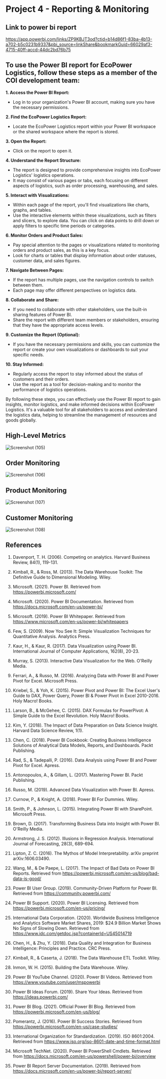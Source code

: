# Project 4 - Reporting & Monitoring

## Link to power bi report
https://app.powerbi.com/links/ZP9KBJT3od?ctid=b14d86f1-83ba-4b13-a702-b5c0231b9337&pbi_source=linkShare&bookmarkGuid=66029af3-4715-40ff-accd-44dc2bd76b75


## To use the Power BI report for EcoPower Logistics, follow these steps as a member of the COI development team:

**1. Access the Power BI Report:**
   - Log in to your organization's Power BI account, making sure you have the necessary permissions.

**2. Find the EcoPower Logistics Report:**
   - Locate the EcoPower Logistics report within your Power BI workspace or the shared workspace where the report is stored.

**3. Open the Report:**
   - Click on the report to open it.

**4. Understand the Report Structure:**
   - The report is designed to provide comprehensive insights into EcoPower Logistics' logistics operations.
   - It may consist of various pages or tabs, each focusing on different aspects of logistics, such as order processing, warehousing, and sales.

**5. Interact with Visualizations:**
   - Within each page of the report, you'll find visualizations like charts, graphs, and tables.
   - Use the interactive elements within these visualizations, such as filters and slicers, to explore data. You can click on data points to drill down or apply filters to specific time periods or categories.

**6. Monitor Orders and Product Sales:**
   - Pay special attention to the pages or visualizations related to monitoring orders and product sales, as this is a key focus.
   - Look for charts or tables that display information about order statuses, customer data, and sales figures.

**7. Navigate Between Pages:**
   - If the report has multiple pages, use the navigation controls to switch between them.
   - Each page may offer different perspectives on logistics data.

**8. Collaborate and Share:**
   - If you need to collaborate with other stakeholders, use the built-in sharing features of Power BI.
   - Share the report with different team members or stakeholders, ensuring that they have the appropriate access levels.

**9. Customize the Report (Optional):**
   - If you have the necessary permissions and skills, you can customize the report or create your own visualizations or dashboards to suit your specific needs.

**10. Stay Informed:**
   - Regularly access the report to stay informed about the status of customers and their orders.
   - Use the report as a tool for decision-making and to monitor the performance of logistics operations.

By following these steps, you can effectively use the Power BI report to gain insights, monitor logistics, and make informed decisions within EcoPower Logistics. It's a valuable tool for all stakeholders to access and understand the logistics data, helping to streamline the management of resources and goods globally.

## High-Level Metrics
![Screenshot (105)](https://github.com/bafanamahase/CMPG-323-Project-5--29910439/assets/88552699/87caca6a-7bc6-45f7-a200-b0f60975d68a)
## Order Monitoring
![Screenshot (106)](https://github.com/bafanamahase/CMPG-323-Project-5--29910439/assets/88552699/001dd87a-2d8c-4fdd-b053-77a6f5701a80)

## Product Monitoring
![Screenshot (107)](https://github.com/bafanamahase/CMPG-323-Project-5--29910439/assets/88552699/8dc846d3-2966-48bb-9f65-93a90f0fe8e7)

## Customer Monitoring
![Screenshot (108)](https://github.com/bafanamahase/CMPG-323-Project-5--29910439/assets/88552699/962d6b2a-899b-44b7-8b19-ff283f263d5d)




## References

1. Davenport, T. H. (2006). Competing on analytics. Harvard Business Review, 84(1), 119-131.

2. Kimball, R., & Ross, M. (2013). The Data Warehouse Toolkit: The Definitive Guide to Dimensional Modeling. Wiley.

3. Microsoft. (2021). Power BI. Retrieved from https://powerbi.microsoft.com/

4. Microsoft. (2020). Power BI Documentation. Retrieved from https://docs.microsoft.com/en-us/power-bi/

5. Microsoft. (2019). Power BI Whitepaper. Retrieved from https://www.microsoft.com/en-us/power-bi/whitepapers

6. Few, S. (2009). Now You See It: Simple Visualization Techniques for Quantitative Analysis. Analytics Press.

7. Kaur, H., & Kaur, R. (2017). Data Visualization using Power BI. International Journal of Computer Applications, 162(8), 20-23.

8. Murray, S. (2013). Interactive Data Visualization for the Web. O'Reilly Media.

9. Ferrari, A., & Russo, M. (2016). Analyzing Data with Power BI and Power Pivot for Excel. Microsoft Press.

10. Kriebel, S., & Yoh, K. (2015). Power Pivot and Power BI: The Excel User's Guide to DAX, Power Query, Power BI & Power Pivot in Excel 2010-2016. Holy Macro! Books.

11. Larson, B., & McGehee, C. (2015). DAX Formulas for PowerPivot: A Simple Guide to the Excel Revolution. Holy Macro! Books.

12. Kim, Y. (2018). The Impact of Data Preparation on Data Science Insight. Harvard Data Science Review, 1(1).

13. Chen, C. (2018). Power BI Cookbook: Creating Business Intelligence Solutions of Analytical Data Models, Reports, and Dashboards. Packt Publishing.

14. Rad, S., & Tadepalli, P. (2016). Data Analysis using Power BI and Power Pivot for Excel. Apress.

15. Antonopoulos, A., & Gillam, L. (2017). Mastering Power BI. Packt Publishing.

16. Russo, M. (2019). Advanced Data Visualization with Power BI. Apress.

17. Curnow, P., & Knight, A. (2018). Power BI For Dummies. Wiley.

18. Smith, P., & Johnson, L. (2015). Integrating Power BI with SharePoint. Microsoft Press.

19. Brown, D. (2017). Transforming Business Data into Insight with Power BI. O'Reilly Media.

20. Armstrong, J. S. (2012). Illusions in Regression Analysis. International Journal of Forecasting, 28(3), 689-694.

21. Lipton, Z. C. (2016). The Mythos of Model Interpretability. arXiv preprint arXiv:1606.03490.

22. Wang, M., & De Paepe, L. (2017). The Impact of Bad Data on Power BI Reports. Retrieved from https://powerbi.microsoft.com/en-us/blog/bad-data-is-good/

23. Power BI User Group. (2019). Community-Driven Platform for Power BI. Retrieved from https://community.powerbi.com/

24. Power BI Support. (2020). Power BI Licensing. Retrieved from https://powerbi.microsoft.com/en-us/pricing/

25. International Data Corporation. (2020). Worldwide Business Intelligence and Analytics Software Market Shares, 2019: $24.9 Billion Market Shows No Signs of Slowing Down. Retrieved from https://www.idc.com/getdoc.jsp?containerId=US45014719

26. Chen, H., & Zhu, Y. (2018). Data Quality and Integration for Business Intelligence: Principles and Practice. CRC Press.

27. Kimball, R., & Caserta, J. (2018). The Data Warehouse ETL Toolkit. Wiley.

28. Inmon, W. H. (2015). Building the Data Warehouse. Wiley.

29. Power BI YouTube Channel. (2020). Power BI Videos. Retrieved from https://www.youtube.com/user/mspowerbi

30. Power BI Ideas Forum. (2019). Share Your Ideas. Retrieved from https://ideas.powerbi.com/

31. Power BI Blog. (2021). Official Power BI Blog. Retrieved from https://powerbi.microsoft.com/en-us/blog/

32. Pomerantz, J. (2016). Power BI Success Stories. Retrieved from https://powerbi.microsoft.com/en-us/case-studies/

33. International Organization for Standardization. (2019). ISO 8601:2004. Retrieved from https://www.iso.org/iso-8601-date-and-time-format.html

34. Microsoft TechNet. (2020). Power BI PowerShell Cmdlets. Retrieved from https://docs.microsoft.com/en-us/powershell/power-bi/overview

35. Power BI Report Server Documentation. (2019). Retrieved from https://docs.microsoft.com/en-us/power-bi/report-server/
